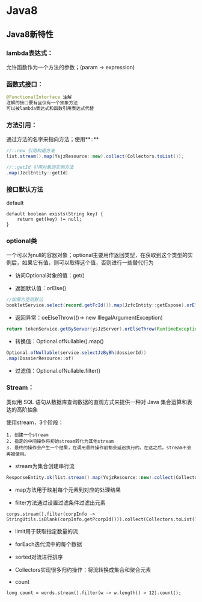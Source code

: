# Java8  

## Java8新特性

### lambda表达式：
  允许函数作为一个方法的参数；(param -> expression)  

### 函数式接口：

```java
@FunctionalInterface 注解
注解的接口要有且仅有一个抽象方法 
可以被lambda表达式和函数引用表达式代替
```

### 方法引用：  

通过方法的名字来指向方法；使用**::**

```java
//::new 引用构造方法
list.stream().map(YsjzResource::new).collect(Collectors.toList());

//::getId 引用对象的实例方法
.map(JzclEntity::getId)
```

### 接口默认方法

default

```
default boolean exists(String key) {
	return get(key) != null;
}
```

### optional类  

一个可以为null的容器对象；optional主要用作返回类型，在获取到这个类型的实例后，如果它有值，则可以取得这个值，否则进行一些替代行为  

- 访问Optional对象的值：get()

- 返回默认值：orElse()

```java
//如果为空则默认
bookletService.select(record.getFcId()).map(JzfcEntity::getExpose).orElse(2);
```

- 返回异常：oeElseThrow(()-> new IllegalArgumentException)

```java
return tokenService.getByServer(ysJzServer).orElseThrow(RuntimeException::new);
```

- 转换值：Optional.ofNullable().map()

```java
Optional.ofNullable(service.selectJzByBh(dossierId))
.map(DossierResource::of)
```

- 过滤值：Optional.ofNullable.filter()

### Stream：  

类似用 SQL 语句从数据库查询数据的直观方式来提供一种对 Java 集合运算和表达的高阶抽象  

使用stream，3个阶段：

	1. 创建一个stream
	2. 指定的中间操作将初始stream转化为其他stream
	3. 最终的操作会产生一个结果，在调用最终操作前都会延迟执行的。在这之后，stream不会再被使用。


- stream为集合创建串行流

```java
ResponseEntity.ok(list.stream().map(YsjzResource::new).collect(Collectors.toList()));
```

- map方法用于映射每个元素到对应的处理结果

- filter方法通过设置过滤条件过滤出元素

```
corps.stream().filter(corpInfo -> StringUtils.isBlank(corpInfo.getPcorpId())).collect(Collectors.toList());
```

- limit用于获取指定数量的流

- forEach迭代流中的每个数据

- sorted对流进行排序

- Collectors实现很多归约操作：将流转换成集合和聚合元素

- count

```
long count = words.stream().filter(w -> w.length() > 12).count();
```